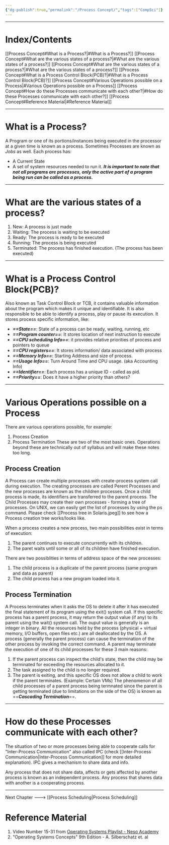 ```yaml
---
{"dg-publish":true,"permalink":"/Process Concept/","tags":["CompSci"]}
---
```



----
# Index/Contents
[[Process Concept#What is a Process?\|#What is a Process?]]
[[Process Concept#What are the various states of a process?\|#What are the various states of a process?]]
[[Process Concept#What are the various states of a process?\|#What are the various states of a process?]]
[[Process Concept#What is a Process Control Block(PCB)?\|#What is a Process Control Block(PCB)?]]
[[Process Concept#Various Operations possible on a Process\|#Various Operations possible on a Process]]
[[Process Concept#How do these Processes communicate with each other?\|#How do these Processes communicate with each other?]]
[[Process Concept#Reference Material\|#Reference Material]]

-----
# What is a Process?
A Program or one of its portions/instances being executed in the processor at a given time is known as a process. Sometimes Processes are known as *Jobs* as well.
Each process has:
- A Current State
- A set of system resources needed to run it.
***It is important to note that not all programs are processes, only the active part of a program being run can be called as a process.***

---
# What are the various states of a process?
1. New: A process is just made
2. Waiting: The process is waiting to be executed
3. Ready: The process is ready to be executed
4. Running: The process is being executed
5. Terminated: The process has finished execution. (The process has been executed)

---
# What is a Process Control Block(PCB)?
Also known as Task Control Block or TCB, it contains valuable information about the program which makes it unique and identifiable.
It is also responsible to be able to identify a process, play or pause its execution.
It stores process specific information, like:
- ***==State==***: State of a process can be ready, waiting, running, etc
- ***==Program counter==***: It stores location of next instruction to execute
- ***==CPU scheduling Info==***: it provides relative priorities of process and pointers to queue
- ***==CPU registers==***: It stores information/ data associated with process
- ***==Memory Info==***: Starting Address and size of process.
- ***==Usage Info==***: Turn Around Time and CPU usage. (aka Accounting Info)
- ***==Identifier==***: Each process has a unique ID - called as pid.
- ***==Priority==***: Does it have a higher priority than others?

---
# Various Operations possible on a Process
There are various operations possible, for example:
1. Process Creation
2. Process Termination
These are two of the most basic ones. Operations beyond these are technically out of syllabus and will make these notes too long.
## Process Creation
A Process can create multiple processes with create-process system call during execution.
The creating processes are called Perent Processes and the new processes are known as the children processes. Once a child process is made, its identifiers are transferred to the parent process.
The Child Processes may create their own processes - forming a tree of processes.
On UNIX, we can easily get the list of processes by using the ps command.
Please check [[Process tree in Solaris.jpeg]] to see how a Process creation tree works/looks like.

When a process creates a new process, two main possibilities exist in terms of execution:
1. The parent continues to execute concurrently with its children.
2. The paret waits until some or all of its children have finished execution.

There are two possiblities in terms of address space of the new processes:
1. The child process is a duplicate of the parent process (same program and data as parent)
2. The child process has a new program loaded into it.
## Process Termination
A Process terminates when it asks the OS to delete it after it has executed the final statement of its program using the exit() system call.
If this specific process has a parent process, it may return the output value (if any) to its parent using the wait() system call. The ouput value is generally is an integer in binary.
All the resources held by the process (physical + virtual memory, I/O buffers, open files etc.) are all deallocated by the OS.
A process (generally the parent process) can cause the termination of the other process by invoking the correct command.
A parent may terminate the execution of one of its child processes for these 3 main reasons:
1. If the parent process can inspect the child's state, then the child may be terminated for exceeding the resources allocated to it.
2. The task assigned to the child is no longer required.
3. The parent is exiting, and this specific OS does not allow a child to work if the parent terminates. (Example: Certain VMs)
The phenomenon of all child processes of a parent process being termnated since the parent is getting terminated (due to limitations on the side of the OS) is known as ==***Cascading Termination***==.

---
# How do these Processes communicate with each other?
The situation of two or more processes being able to cooperate calls for "Inter-Process Communication" also called IPC (check [[Inter-Process Communication\|Inter-Process Communication]] for more detailed explanation). IPC gives a mechanism to share data and info.

Any process that does not share data, affects or gets affected by another process is known as an independent process.
Any process that shares data with another is a cooperating process.

---
Next Chapter ---> [[Process Scheduling\|Process Scheduling]]
# Reference Material
1. Video Number 15-31 from [Operating Systems Playlist - Neso Academy](https://www.youtube.com/playlist?list=PLBlnK6fEyqRiVhbXDGLXDk_OQAeuVcp2O)
2. "Operating Systems Concepts" 9th Edition - A. Silberschatz et. al
